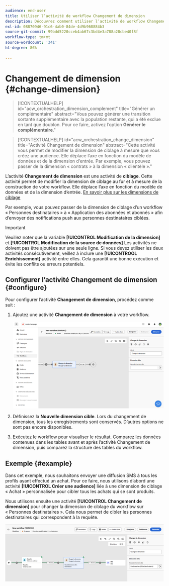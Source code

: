 ```yaml
---
audience: end-user
title: Utiliser l’activité de workflow Changement de dimension
description: Découvrez comment utiliser l’activité de workflow Changement de dimension.
exl-id: 08870946-91c6-4ab0-84de-4d9b968884b3
source-git-commit: 99bdd5220cceb4ab67c3bd4e3a788a28cbe40f8f
workflow-type: tm+mt
source-wordcount: '341'
ht-degree: 86%

---
```


# Changement de dimension {#change-dimension}

>[!CONTEXTUALHELP]
>id="acw_orchestration_dimension_complement"
>title="Générer un complémentaire"
>abstract="Vous pouvez générer une transition sortante supplémentaire avec la population restante, qui a été exclue en tant que doublon. Pour ce faire, activez l’option **Générer le complémentaire**."

>[!CONTEXTUALHELP]
>id="acw_orchestration_change_dimension"
>title="Activité Changement de dimension"
>abstract="Cette activité vous permet de modifier la dimension de ciblage à mesure que vous créez une audience. Elle déplace l’axe en fonction du modèle de données et de la dimension d’entrée. Par exemple, vous pouvez passer de la dimension « contrats » à la dimension « clientèle »."

L’activité **Changement de dimension** est une activité de **ciblage**. Cette activité permet de modifier la dimension de ciblage au fur et à mesure de la construction de votre workflow. Elle déplace l’axe en fonction du modèle de données et de la dimension d’entrée. [En savoir plus sur les dimensions de ciblage](../../audience/about-recipients.md#targeting-dimensions)

Par exemple, vous pouvez passer de la dimension de ciblage d’un workflow « Personnes destinataires » à « Application des abonnées et abonnés » afin d’envoyer des notifications push aux personnes destinataires ciblées.

>[!IMPORTANT]
>
>Veuillez noter que la variable **[!UICONTROL Modification de la dimension]** et **[!UICONTROL Modification de la source de données]** Les activités ne doivent pas être ajoutées sur une seule ligne. Si vous devez utiliser les deux activités consécutivement, veillez à inclure une **[!UICONTROOL Enrichissement]** activité entre elles. Cela garantit une bonne exécution et évite les conflits ou erreurs potentiels.

## Configurer l’activité Changement de dimension {#configure}

Pour configurer l’activité **Changement de dimension**, procédez comme suit :

1. Ajoutez une activité **Changement de dimension** à votre workflow.

   ![](../assets/workflow-change-dimension.png)

1. Définissez la **Nouvelle dimension cible**. Lors du changement de dimension, tous les enregistrements sont conservés. D’autres options ne sont pas encore disponibles.

1. Exécutez le workflow pour visualiser le résultat. Comparez les données contenues dans les tables avant et après l’activité Changement de dimension, puis comparez la structure des tables du workflow.

## Exemple {#example}

Dans cet exemple, nous souhaitons envoyer une diffusion SMS à tous les profils ayant effectué un achat. Pour ce faire, nous utilisons d’abord une activité **[!UICONTROL Créer une audience]** liée à une dimension de ciblage « Achat » personnalisée pour cibler tous les achats qui se sont produits.

Nous utilisons ensuite une activité **[!UICONTROL Changement de dimension]** pour changer la dimension de ciblage du workflow sur « Personnes destinataires ». Cela nous permet de cibler les personnes destinataires qui correspondent à la requête.

![](../assets/workflow-change-dimension-example.png)
